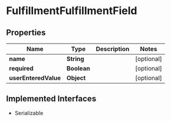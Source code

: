 

# FulfillmentFulfillmentField


## Properties

| Name | Type | Description | Notes |
|------------ | ------------- | ------------- | -------------|
|**name** | **String** |  |  [optional] |
|**required** | **Boolean** |  |  [optional] |
|**userEnteredValue** | **Object** |  |  [optional] |


## Implemented Interfaces

* Serializable


